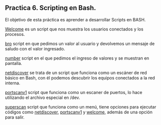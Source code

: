 ## Practica 6. Scripting en Bash.

El objetivo de esta práctica es aprender a desarrollar Scripts en BASH.

[Welcome](./welcome.sh) es un script que nos muestra los usuarios conectados y los procesos.

[bro](./bro.sh) script en que pedimos un valor al usuario y devolvemos un mensaje de saludo con el valor ingresado.

[number](./number.sh) script en el que pedimos el ingreso de valores y se muestran en pantalla. 

[netdiscover](./netdiscover.sh) se trata de un script que funciona como un escáner de red básico en Bash, con él podemos descubrir los equipos conectados a la red interna.

[portscanv1](./portscanv1.sh) script que funciona como un escaner de puertos, lo hace utilizando el archivo especial en /dev.

[superscan](./superscan.sh) script que funciona como un menú, tiene opciones para ejecutar códigos como [netdiscover](./netdiscover.sh), [portscanv1](./portscanv1.sh) y [welcome](./welcome.sh), además de una opción para salir. 